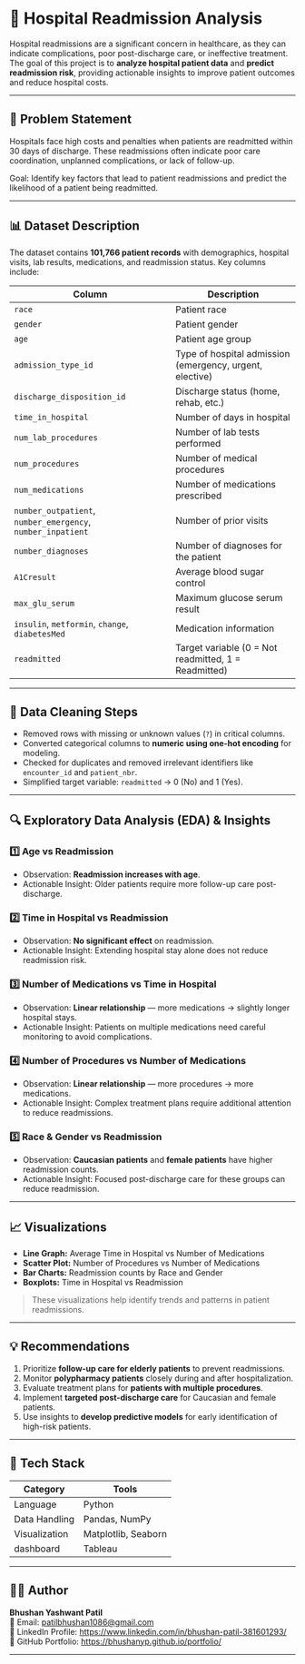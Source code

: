 # 🏥 Hospital Readmission Analysis

Hospital readmissions are a significant concern in healthcare, as they can indicate complications, poor post-discharge care, or ineffective treatment. The goal of this project is to **analyze hospital patient data** and **predict readmission risk**, providing actionable insights to improve patient outcomes and reduce hospital costs.

---

## 🧠 Problem Statement
Hospitals face high costs and penalties when patients are readmitted within 30 days of discharge. These readmissions often indicate poor care coordination, unplanned complications, or lack of follow-up.  

Goal: Identify key factors that lead to patient readmissions and predict the likelihood of a patient being readmitted.

---

## 📊 Dataset Description
The dataset contains **101,766 patient records** with demographics, hospital visits, lab results, medications, and readmission status. Key columns include:

| Column | Description |
|--------|-------------|
| `race` | Patient race |
| `gender` | Patient gender |
| `age` | Patient age group |
| `admission_type_id` | Type of hospital admission (emergency, urgent, elective) |
| `discharge_disposition_id` | Discharge status (home, rehab, etc.) |
| `time_in_hospital` | Number of days in hospital |
| `num_lab_procedures` | Number of lab tests performed |
| `num_procedures` | Number of medical procedures |
| `num_medications` | Number of medications prescribed |
| `number_outpatient`, `number_emergency`, `number_inpatient` | Number of prior visits |
| `number_diagnoses` | Number of diagnoses for the patient |
| `A1Cresult` | Average blood sugar control |
| `max_glu_serum` | Maximum glucose serum result |
| `insulin`, `metformin`, `change`, `diabetesMed` | Medication information |
| `readmitted` | Target variable (0 = Not readmitted, 1 = Readmitted) |

---

## 🧹 Data Cleaning Steps
- Removed rows with missing or unknown values (`?`) in critical columns.  
- Converted categorical columns to **numeric using one-hot encoding** for modeling.  
- Checked for duplicates and removed irrelevant identifiers like `encounter_id` and `patient_nbr`.  
- Simplified target variable: `readmitted` → 0 (No) and 1 (Yes).  

---

## 🔍 Exploratory Data Analysis (EDA) & Insights

### 1️⃣ Age vs Readmission
- Observation: **Readmission increases with age**.  
- Actionable Insight: Older patients require more follow-up care post-discharge.

### 2️⃣ Time in Hospital vs Readmission
- Observation: **No significant effect** on readmission.  
- Actionable Insight: Extending hospital stay alone does not reduce readmission risk.

### 3️⃣ Number of Medications vs Time in Hospital
- Observation: **Linear relationship** — more medications → slightly longer hospital stays.  
- Actionable Insight: Patients on multiple medications need careful monitoring to avoid complications.

### 4️⃣ Number of Procedures vs Number of Medications
- Observation: **Linear relationship** — more procedures → more medications.  
- Actionable Insight: Complex treatment plans require additional attention to reduce readmissions.

### 5️⃣ Race & Gender vs Readmission
- Observation: **Caucasian patients** and **female patients** have higher readmission counts.  
- Actionable Insight: Focused post-discharge care for these groups can reduce readmission.

---

## 📈 Visualizations
- **Line Graph:** Average Time in Hospital vs Number of Medications  
- **Scatter Plot:** Number of Procedures vs Number of Medications  
- **Bar Charts:** Readmission counts by Race and Gender  
- **Boxplots:** Time in Hospital vs Readmission  

> These visualizations help identify trends and patterns in patient readmissions.

---

## 💡 Recommendations
1. Prioritize **follow-up care for elderly patients** to prevent readmissions.  
2. Monitor **polypharmacy patients** closely during and after hospitalization.  
3. Evaluate treatment plans for **patients with multiple procedures**.  
4. Implement **targeted post-discharge care** for Caucasian and female patients.  
5. Use insights to **develop predictive models** for early identification of high-risk patients.

---

## 🧰 Tech Stack

| Category | Tools |
|-----------|-------|
| Language | Python |
| Data Handling | Pandas, NumPy |
| Visualization | Matplotlib, Seaborn |
| dashboard | Tableau |

---

## 👨‍💻 Author

**Bhushan Yashwant Patil**  
📧  Email: patilbhushan1086@gmail.com  
💼  LinkedIn Profile: https://www.linkedin.com/in/bhushan-patil-381601293/  
📂  GitHub Portfolio: https://bhushanyp.github.io/portfolio/

---
